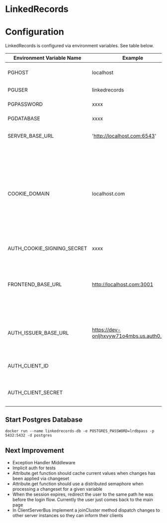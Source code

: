 # LinkedRecords

# Configuration

LinkedRecords is configured via environment variables. See table below.

| Environment Variable Name | Example | Description |
| ------------------------- | ------- | ----------- |
| PGHOST | localhost | The hostname of the PostgreSQL server. |
| PGUSER | linkedrecords | The PostgreSQL user name. |
| PGPASSWORD | xxxx | The PostgreSQL password. |
| PGDATABASE | xxxx | The PostgreSQL database name. |
| SERVER_BASE_URL | 'http://localhost.com:6543' | The public URL of the linkedrecords server. |
| COOKIE_DOMAIN | localhost.com | The domain for which the cookies should be set. If your single-page application is available via "app.localhost.com" and the LinkedRecords endpoint is available via "api.localhost.com", you have to set this value to "localhost.com".|
| AUTH_COOKIE_SIGNING_SECRET | xxxx | The secret used to sign cookies. |
| FRONTEND_BASE_URL | http://localhost.com:3001 | The base URL of the frontend. It will be used for the Access-Control-Allow-Origin HTTP header and is also required for the OpenID connect redirection. |
| AUTH_ISSUER_BASE_URL | https://dev-onljhxvyw71o4mbs.us.auth0.com/ | The URL of the OIDC issuer. Can be any OpenID connect comply identity provider (e.g. Auth0, Okta). |
| AUTH_CLIENT_ID |  | The client id. Can be obtained from the identity provider. |
| AUTH_CLIENT_SECRET |  | The client secret. Can be obtained from the identity provider. |


## Start Postgres Database

```
docker run --name linkedrecords-db -e POSTGRES_PASSWORD=lrdbpass -p 5432:5432 -d postgres
```

## Next Improvement
- Exception Handler Middleware
- Implicit auth for tests
- Attribute.get function should cache current values when changes has been applied via changeset
- Attribute.get function should use a distributed semaphore when processing a changeset for a given variable
- When the session expires, redirect the user to the same path he was before the login flow. Currently the user just comes back to the main page
- In ClientServerBus implement a joinCluster method dispatch changes to other server instances so they can inform their clients